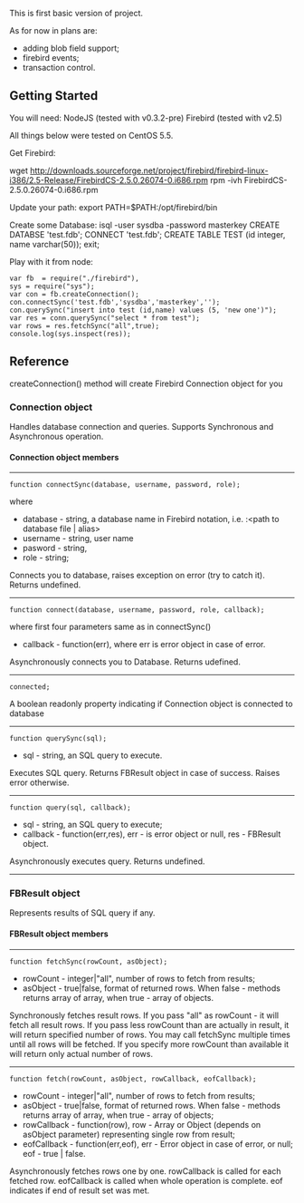 This is first basic version of project.

As for now in plans are:

- adding blob field support;
- firebird events;
- transaction control.

## Getting Started

You will need:
 NodeJS (tested with v0.3.2-pre)
 Firebird (tested with v2.5)

 All things below were tested on CentOS 5.5.
 
Get Firebird:
 
 wget http://downloads.sourceforge.net/project/firebird/firebird-linux-i386/2.5-Release/FirebirdCS-2.5.0.26074-0.i686.rpm 
 rpm -ivh FirebirdCS-2.5.0.26074-0.i686.rpm 

Update your path: 
 export PATH=$PATH:/opt/firebird/bin

Create some Database: 
    isql -user sysdba -password masterkey
    CREATE DATABSE 'test.fdb';
    CONNECT 'test.fdb';
    CREATE TABLE TEST (id integer, name varchar(50));
    exit;
 
Play with it from node:

    var fb  = require("./firebird"),
    sys = require("sys"); 
    var con = fb.createConnection();
    con.connectSync('test.fdb','sysdba','masterkey','');
    con.querySync("insert into test (id,name) values (5, 'new one')");
    var res = conn.querySync("select * from test");
    var rows = res.fetchSync("all",true);
    console.log(sys.inspect(res));
 
 
## Reference

 createConnection() method will create Firebird Connection object for you
 
### Connection object

Handles database connection and queries. Supports Synchronous and Asynchronous operation.

#### Connection object members
* * *
    function connectSync(database, username, password, role);

where 

* database - string, a database name in Firebird notation, i.e. <hostname>:<path to database file | alias>
* username - string, user name
* pasword - string,
* role - string;

Connects you to database, raises exception on error (try to catch it).
Returns undefined.

* * *
    function connect(database, username, password, role, callback);
    
where first four parameters same as in connectSync()

* callback - function(err), where err is error object in case of error.

Asynchronously connects you to Database.
Returns udefined.

* * *
    connected;
A boolean readonly property indicating if Connection object is connected to database

* * *
    function querySync(sql);
* sql - string, an SQL query to execute.

Executes SQL query.
Returns FBResult object in case of success. Raises error otherwise.

* * *
    function query(sql, callback);

* sql - string, an SQL query to execute;
* callback - function(err,res), err - is error object or null, res - FBResult object.

Asynchronously executes query.
Returns undefined. 

* * *

### FBResult object

Represents results of SQL query if any. 
    
#### FBResult object members

* * *
    function fetchSync(rowCount, asObject);
    
* rowCount - integer|"all", number of rows to fetch from results;
* asObject - true|false, format of returned rows. When false - methods returns array of array, when true - array of objects.

Synchronously fetches result rows. If you pass "all" as rowCount - it will fetch all result rows. 
If you pass less rowCount than are actually in result, it will return specified number of rows. 
You may call fetchSync multiple times until all rows will be fetched. 
If you specify more rowCount than available it will return only actual number of rows.

* * *
    function fetch(rowCount, asObject, rowCallback, eofCallback);
    
* rowCount - integer|"all", number of rows to fetch from results;
* asObject - true|false, format of returned rows. When false - methods returns array of array, when true - array of objects;
* rowCallback - function(row), row - Array or Object (depends on asObject parameter) representing single row from result;
* eofCallback - function(err,eof), err - Error object in case of error, or null; eof - true | false.

Asynchronously fetches rows one by one. 
rowCallback is called for each fetched row. 
eofCallback is called when whole operation is complete. eof indicates if end of result set was met.

    



 